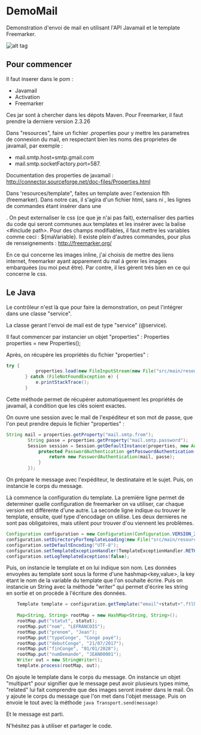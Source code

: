# DemoMail

Demonstration d'envoi de mail en utilisant l'API Javamail et le template Freemarker.

![alt tag](https://user-images.githubusercontent.com/24315341/27771990-66398e02-5f5a-11e7-834a-358228e1fe62.png)

## Pour commencer

Il faut inserer dans le pom :
- Javamail
- Activation
- Freemarker

Ces jar sont à chercher dans les dépots Maven. Pour Freemarker, il faut prendre la derniere version 2.3.26

Dans "resources", faire un fichier .properties pour y mettre les parametres de connexion du mail, en respectant bien les noms des proprietes de javamail, par exemple : 
- mail.smtp.host=smtp.gmail.com
- mail.smtp.socketFactory.port=587.

Documentation des properties de javamail : http://connector.sourceforge.net/doc-files/Properties.html

Dans 'resources/template", faites un template avec l'extension ftlh (freemarker). Dans notre cas, il s'agira d'un fichier html, sans <head> ni <body>, les lignes de commandes étant insérer dans une <div>. On peut externaliser le css (ce que je n'ai pas fait), externaliser des parties du code qui seront communes aux templates et les insérer avec la balise <#include path>. Pour des champs modifiables, il faut mettre les variables comme ceci : ${maVariable}. Il existe plein d'autres commandes, pour plus de renseignements : http://freemarker.org/

En ce qui concerne les images inline, j'ai choisis de mettre des liens internet, freemarker ayant apparement du mal à gerer les images embarquées (ou moi peut être). Par contre, il les gèrent trés bien en ce qui concerne le css.

 ## Le Java
 
 Le contrôleur n'est là que pour faire la demonstration, on peut l'intégrer dans une classe "service".
 
 La classe gerant l'envoi de mail est de type "service" (@service).
 
 Il faut commencer par instancier un objet "properties" : Properties properties = new Properties();
 
 Après, on récupère les propriétés du fichier "properties" : 
 
 ```java
 try {
			properties.load(new FileInputStream(new File("src/main/resources/javamail.properties")));
		} catch (FileNotFoundException e) {
			e.printStackTrace();
		}

```
Cette méthode permet de récupérer automatiquement les propriétés de javamail, à condition que les clés soient exactes.

On ouvre une session avec le mail de l'expéditeur et son mot de passe, que l'on peut prendre depuis le fichier "properties" :

```java
String mail = properties.getProperty("mail.smtp.from");
		String passe = properties.getProperty("mail.smtp.password");
		Session session = Session.getDefaultInstance(properties, new Authenticator() {
			protected PasswordAuthentication getPasswordAuthentication() {
				return new PasswordAuthentication(mail, passe);
			}
		});

```

On prépare le message avec l'expéditeur, le destinataire et le sujet. Puis, on instancie le corps du message.

Là commence la configuration du template.
La première ligne permet de determiner quelle configuration de freemarker on va utiliser, car chaque version est diffèrente d'une autre. La seconde ligne indique ou trouver le template, ensuite, quel type d'encodage on utilise. Les deux dernieres ne sont pas obligatoires, mais utilent pour trouver d'ou viennent les problèmes.
```java
Configuration configuration = new Configuration(Configuration.VERSION_2_3_26);
configuration.setDirectoryForTemplateLoading(new File("src/main/resources/templates"));
configuration.setDefaultEncoding("UTF-8");
configuration.setTemplateExceptionHandler(TemplateExceptionHandler.RETHROW_HANDLER);
configuration.setLogTemplateExceptions(false);

```
Puis, on instancie le template et on lui indique son nom. 
Les données envoyées au template sont sous la forme d'une hashmap<key,value>, la key étant le nom de la variable du template que l'on souhaite écrire. Puis on instancie un String avec la méthode "writer" qui permet d'écrire les string en sortie et on procède à l'écriture des données.
```java
	Template template = configuration.getTemplate("email"+statut+".ftlh");
						
	Map<String, String> rootMap = new HashMap<String, String>();
	rootMap.put("statut", statut);
	rootMap.put("nom", "LEFRANCOIS");
	rootMap.put("prenom", "Jean");
	rootMap.put("typeConge", "Congé payé");
	rootMap.put("debutConge", "21/07/2017");
	rootMap.put("finConge", "01/01/2028");
	rootMap.put("numDemande", "JEAN00001");
	Writer out = new StringWriter();
	template.process(rootMap, out);
 ```
 On ajoute le template dans le corps du message.
 On instancie un objet "multipart" pour signifier que le message peut avoir plusieurs types mime, "related" lui fait comprendre que des images seront insérer dans le mail. On y ajoute le corps du message que l'on met dans l'objet message. Puis on envoie le tout avec la méthode ```java Transport.send(message)```
 
 Et le message est parti.
 
 N'hésitez pas à utiliser et partager le code.
    
		
